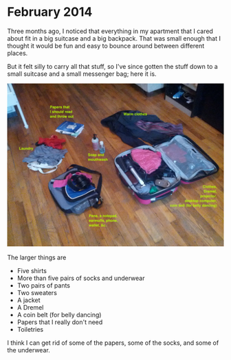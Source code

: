 February 2014
======================

Three months ago, I noticed that everything in my apartment that
I cared about fit in a big suitcase and a big backpack. That was
small enough that I thought it would be fun and easy to bounce
around between different places.

But it felt silly to carry all that stuff, so
I've since gotten the stuff down to a small suitcase and a small
messenger bag; here it is.

![Stuff laid out on a floor](stuff-annotated.jpg)

The larger things are

* Five shirts
* More than five pairs of socks and underwear
* Two pairs of pants
* Two sweaters
* A jacket
* A Dremel
* A coin belt (for belly dancing)
* Papers that I really don't need
* Toiletries

I think I can get rid of some of the papers, some of the socks, and
some of the underwear.
